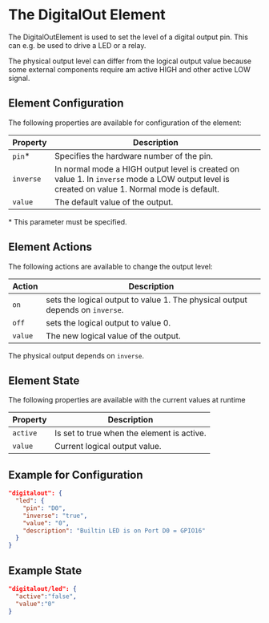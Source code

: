 # The DigitalOut Element

The DigitalOutElement is used to set the level of a digital output pin. This can e.g. be used to drive a LED or a relay.

The physical output level can differ from the logical output value because some external components require am active HIGH and other active LOW signal.


## Element Configuration

The following properties are available for configuration of the element:

| Property  | Description |
| ---       | --- |
| `pin`*    | Specifies the hardware number of the pin.
| `inverse` | In normal mode a HIGH output level is created on value 1. In `inverse` mode a LOW output level is created on value 1. Normal mode is default.
| `value`   | The default value of the output.

\* This parameter must be specified.

## Element Actions

The following actions are available to change the output level:

| Action | Description |
| ---    | --- |
| `on`   | sets the logical output to value 1. The physical output depends on `inverse`.
| `off`  | sets the logical output to value 0. 
| `value` | The new logical value of the output.

The physical output depends on `inverse`.

## Element State

The following properties are available with the current values at runtime

| Property | Description |
| ---      | --- |
| `active` | Is set to true when the element is active.
| `value`  | Current logical output value.

## Example for Configuration

```JSON
"digitalout": {
  "led": {
    "pin": "D0",
    "inverse": "true",
    "value": "0",
    "description": "Builtin LED is on Port D0 = GPIO16"
  }
}
```

## Example State

```JSON
"digitalout/led": {
  "active":"false",
  "value":"0"
}
```
